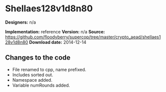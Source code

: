 # Shellaes128v1d8n80

**Designers:** n/a

**Implementation:** reference
**Version:** n/a
**Source:** https://github.com/floodyberry/supercop/tree/master/crypto_aead/shellaes128v1d8n80
**Download date:** 2014-12-14

## Changes to the code

* File renamed to cpp, name prefixed.
* Includes sorted out.
* Namespace added.
* Variable numRounds added.
